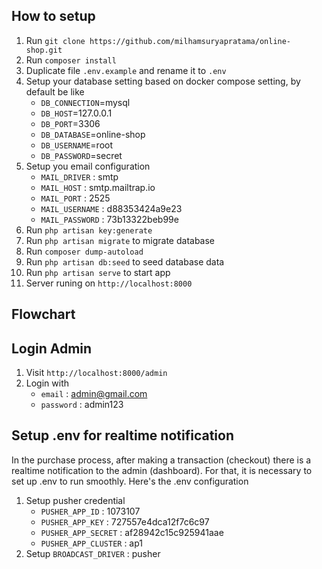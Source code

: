 ## How to setup

1. Run `git clone https://github.com/milhamsuryapratama/online-shop.git`
2. Run `composer install`
3. Duplicate file `.env.example` and rename it to `.env`
4. Setup your database setting based on docker compose setting, by default be like
   * `DB_CONNECTION`=mysql
   * `DB_HOST`=127.0.0.1
   * `DB_PORT`=3306
   * `DB_DATABASE`=online-shop
   * `DB_USERNAME`=root
   * `DB_PASSWORD`=secret
5. Setup you email configuration
    * `MAIL_DRIVER` : smtp
    * `MAIL_HOST` : smtp.mailtrap.io
    * `MAIL_PORT` : 2525
    * `MAIL_USERNAME` : d88353424a9e23
    * `MAIL_PASSWORD` : 73b13322beb99e
6. Run `php artisan key:generate`
7. Run `php artisan migrate` to migrate database
8. Run `composer dump-autoload`
9. Run `php artisan db:seed` to seed database data
10. Run `php artisan serve` to start app
11. Server runing on `http://localhost:8000`

## Flowchart

## Login Admin

1. Visit `http://localhost:8000/admin`
2. Login with
    * `email` : admin@gmail.com
    * `password` : admin123
    
## Setup .env for realtime notification

In the purchase process, after making a transaction (checkout) there is a realtime notification to the admin (dashboard). For that, it is necessary to set up .env to run smoothly. Here's the .env configuration

1. Setup pusher credential
    * `PUSHER_APP_ID` : 1073107
    * `PUSHER_APP_KEY` : 727557e4dca12f7c6c97
    * `PUSHER_APP_SECRET` : af28942c15c925941aae
    * `PUSHER_APP_CLUSTER`  : ap1
2. Setup `BROADCAST_DRIVER` : pusher
